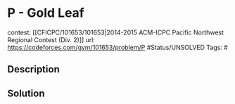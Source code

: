 # P - Gold Leaf

contest: [[CFICPC/101653/101653|2014-2015 ACM-ICPC Pacific Northwest Regional Contest (Div. 2)]]
url: https://codeforces.com/gym/101653/problem/P
#Status/UNSOLVED
Tags: #

## Description

## Solution

